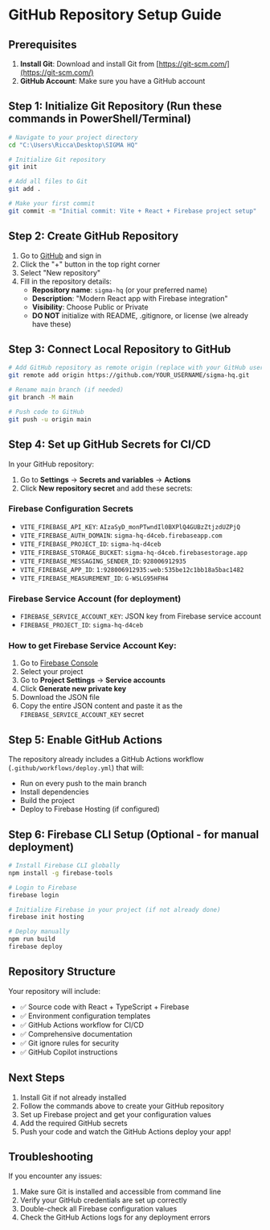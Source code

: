 # GitHub Repository Setup Guide

## Prerequisites

1. **Install Git**: Download and install Git from [https://git-scm.com/](https://git-scm.com/)
2. **GitHub Account**: Make sure you have a GitHub account

## Step 1: Initialize Git Repository (Run these commands in PowerShell/Terminal)

```bash
# Navigate to your project directory
cd "C:\Users\Ricca\Desktop\SIGMA HQ"

# Initialize Git repository
git init

# Add all files to Git
git add .

# Make your first commit
git commit -m "Initial commit: Vite + React + Firebase project setup"
```

## Step 2: Create GitHub Repository

1. Go to [GitHub](https://github.com) and sign in
2. Click the "+" button in the top right corner
3. Select "New repository"
4. Fill in the repository details:
   - **Repository name**: `sigma-hq` (or your preferred name)
   - **Description**: "Modern React app with Firebase integration"
   - **Visibility**: Choose Public or Private
   - **DO NOT** initialize with README, .gitignore, or license (we already have these)

## Step 3: Connect Local Repository to GitHub

```bash
# Add GitHub repository as remote origin (replace with your GitHub username and repo name)
git remote add origin https://github.com/YOUR_USERNAME/sigma-hq.git

# Rename main branch (if needed)
git branch -M main

# Push code to GitHub
git push -u origin main
```

## Step 4: Set up GitHub Secrets for CI/CD

In your GitHub repository:

1. Go to **Settings** → **Secrets and variables** → **Actions**
2. Click **New repository secret** and add these secrets:

### Firebase Configuration Secrets
- `VITE_FIREBASE_API_KEY`: `AIzaSyD_monPTwndIl0BXPlQ4GUBzZtjzdUZPjQ`
- `VITE_FIREBASE_AUTH_DOMAIN`: `sigma-hq-d4ceb.firebaseapp.com`
- `VITE_FIREBASE_PROJECT_ID`: `sigma-hq-d4ceb`
- `VITE_FIREBASE_STORAGE_BUCKET`: `sigma-hq-d4ceb.firebasestorage.app`
- `VITE_FIREBASE_MESSAGING_SENDER_ID`: `928006912935`
- `VITE_FIREBASE_APP_ID`: `1:928006912935:web:535be12c1bb18a5bac1482`
- `VITE_FIREBASE_MEASUREMENT_ID`: `G-WSLG95HFH4`

### Firebase Service Account (for deployment)
- `FIREBASE_SERVICE_ACCOUNT_KEY`: JSON key from Firebase service account
- `FIREBASE_PROJECT_ID`: `sigma-hq-d4ceb`

### How to get Firebase Service Account Key:
1. Go to [Firebase Console](https://console.firebase.google.com/)
2. Select your project
3. Go to **Project Settings** → **Service accounts**
4. Click **Generate new private key**
5. Download the JSON file
6. Copy the entire JSON content and paste it as the `FIREBASE_SERVICE_ACCOUNT_KEY` secret

## Step 5: Enable GitHub Actions

The repository already includes a GitHub Actions workflow (`.github/workflows/deploy.yml`) that will:
- Run on every push to the main branch
- Install dependencies
- Build the project
- Deploy to Firebase Hosting (if configured)

## Step 6: Firebase CLI Setup (Optional - for manual deployment)

```bash
# Install Firebase CLI globally
npm install -g firebase-tools

# Login to Firebase
firebase login

# Initialize Firebase in your project (if not already done)
firebase init hosting

# Deploy manually
npm run build
firebase deploy
```

## Repository Structure

Your repository will include:
- ✅ Source code with React + TypeScript + Firebase
- ✅ Environment configuration templates
- ✅ GitHub Actions workflow for CI/CD
- ✅ Comprehensive documentation
- ✅ Git ignore rules for security
- ✅ GitHub Copilot instructions

## Next Steps

1. Install Git if not already installed
2. Follow the commands above to create your GitHub repository
3. Set up Firebase project and get your configuration values
4. Add the required GitHub secrets
5. Push your code and watch the GitHub Actions deploy your app!

## Troubleshooting

If you encounter any issues:
1. Make sure Git is installed and accessible from command line
2. Verify your GitHub credentials are set up correctly
3. Double-check all Firebase configuration values
4. Check the GitHub Actions logs for any deployment errors
